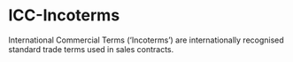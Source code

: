 # ICC-Incoterms
International Commercial Terms (‘Incoterms’) are internationally recognised standard trade terms used in sales contracts. 
